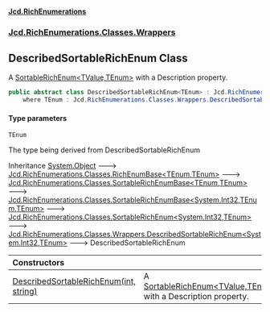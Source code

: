 #### [Jcd.RichEnumerations](index.md 'index')
### [Jcd.RichEnumerations.Classes.Wrappers](Jcd.RichEnumerations.Classes.Wrappers.md 'Jcd.RichEnumerations.Classes.Wrappers')

## DescribedSortableRichEnum<TEnum> Class

A [SortableRichEnum&lt;TValue,TEnum&gt;](Jcd.RichEnumerations.Classes.SortableRichEnum_TValue,TEnum_.md 'Jcd.RichEnumerations.Classes.SortableRichEnum<TValue,TEnum>') with a Description property.

```csharp
public abstract class DescribedSortableRichEnum<TEnum> : Jcd.RichEnumerations.Classes.Wrappers.DescribedSortableRichEnum<int, TEnum>
    where TEnum : Jcd.RichEnumerations.Classes.Wrappers.DescribedSortableRichEnum<TEnum>, System.IComparable<TEnum>, Jcd.RichEnumerations.ISortableRichEnumValueProvider<int>
```
#### Type parameters

<a name='Jcd.RichEnumerations.Classes.Wrappers.DescribedSortableRichEnum_TEnum_.TEnum'></a>

`TEnum`

The type being derived from DescribedSortableRichEnum

Inheritance [System.Object](https://docs.microsoft.com/en-us/dotnet/api/System.Object 'System.Object') &#129106; [Jcd.RichEnumerations.Classes.RichEnumBase&lt;](Jcd.RichEnumerations.Classes.RichEnumBase_TEnumeration,TEnumeratedItem_.md 'Jcd.RichEnumerations.Classes.RichEnumBase<TEnumeration,TEnumeratedItem>')[TEnum](Jcd.RichEnumerations.Classes.Wrappers.DescribedSortableRichEnum_TEnum_.md#Jcd.RichEnumerations.Classes.Wrappers.DescribedSortableRichEnum_TEnum_.TEnum 'Jcd.RichEnumerations.Classes.Wrappers.DescribedSortableRichEnum<TEnum>.TEnum')[,](Jcd.RichEnumerations.Classes.RichEnumBase_TEnumeration,TEnumeratedItem_.md 'Jcd.RichEnumerations.Classes.RichEnumBase<TEnumeration,TEnumeratedItem>')[TEnum](Jcd.RichEnumerations.Classes.Wrappers.DescribedSortableRichEnum_TEnum_.md#Jcd.RichEnumerations.Classes.Wrappers.DescribedSortableRichEnum_TEnum_.TEnum 'Jcd.RichEnumerations.Classes.Wrappers.DescribedSortableRichEnum<TEnum>.TEnum')[&gt;](Jcd.RichEnumerations.Classes.RichEnumBase_TEnumeration,TEnumeratedItem_.md 'Jcd.RichEnumerations.Classes.RichEnumBase<TEnumeration,TEnumeratedItem>') &#129106; [Jcd.RichEnumerations.Classes.SortableRichEnumBase&lt;](Jcd.RichEnumerations.Classes.SortableRichEnumBase_TEnumeration,TEnumeratedItem_.md 'Jcd.RichEnumerations.Classes.SortableRichEnumBase<TEnumeration,TEnumeratedItem>')[TEnum](Jcd.RichEnumerations.Classes.Wrappers.DescribedSortableRichEnum_TEnum_.md#Jcd.RichEnumerations.Classes.Wrappers.DescribedSortableRichEnum_TEnum_.TEnum 'Jcd.RichEnumerations.Classes.Wrappers.DescribedSortableRichEnum<TEnum>.TEnum')[,](Jcd.RichEnumerations.Classes.SortableRichEnumBase_TEnumeration,TEnumeratedItem_.md 'Jcd.RichEnumerations.Classes.SortableRichEnumBase<TEnumeration,TEnumeratedItem>')[TEnum](Jcd.RichEnumerations.Classes.Wrappers.DescribedSortableRichEnum_TEnum_.md#Jcd.RichEnumerations.Classes.Wrappers.DescribedSortableRichEnum_TEnum_.TEnum 'Jcd.RichEnumerations.Classes.Wrappers.DescribedSortableRichEnum<TEnum>.TEnum')[&gt;](Jcd.RichEnumerations.Classes.SortableRichEnumBase_TEnumeration,TEnumeratedItem_.md 'Jcd.RichEnumerations.Classes.SortableRichEnumBase<TEnumeration,TEnumeratedItem>') &#129106; [Jcd.RichEnumerations.Classes.SortableRichEnumBase&lt;](Jcd.RichEnumerations.Classes.SortableRichEnumBase_TValue,TEnumeration,TEnumeratedItem_.md 'Jcd.RichEnumerations.Classes.SortableRichEnumBase<TValue,TEnumeration,TEnumeratedItem>')[System.Int32](https://docs.microsoft.com/en-us/dotnet/api/System.Int32 'System.Int32')[,](Jcd.RichEnumerations.Classes.SortableRichEnumBase_TValue,TEnumeration,TEnumeratedItem_.md 'Jcd.RichEnumerations.Classes.SortableRichEnumBase<TValue,TEnumeration,TEnumeratedItem>')[TEnum](Jcd.RichEnumerations.Classes.Wrappers.DescribedSortableRichEnum_TEnum_.md#Jcd.RichEnumerations.Classes.Wrappers.DescribedSortableRichEnum_TEnum_.TEnum 'Jcd.RichEnumerations.Classes.Wrappers.DescribedSortableRichEnum<TEnum>.TEnum')[,](Jcd.RichEnumerations.Classes.SortableRichEnumBase_TValue,TEnumeration,TEnumeratedItem_.md 'Jcd.RichEnumerations.Classes.SortableRichEnumBase<TValue,TEnumeration,TEnumeratedItem>')[TEnum](Jcd.RichEnumerations.Classes.Wrappers.DescribedSortableRichEnum_TEnum_.md#Jcd.RichEnumerations.Classes.Wrappers.DescribedSortableRichEnum_TEnum_.TEnum 'Jcd.RichEnumerations.Classes.Wrappers.DescribedSortableRichEnum<TEnum>.TEnum')[&gt;](Jcd.RichEnumerations.Classes.SortableRichEnumBase_TValue,TEnumeration,TEnumeratedItem_.md 'Jcd.RichEnumerations.Classes.SortableRichEnumBase<TValue,TEnumeration,TEnumeratedItem>') &#129106; [Jcd.RichEnumerations.Classes.SortableRichEnum&lt;](Jcd.RichEnumerations.Classes.SortableRichEnum_TValue,TEnum_.md 'Jcd.RichEnumerations.Classes.SortableRichEnum<TValue,TEnum>')[System.Int32](https://docs.microsoft.com/en-us/dotnet/api/System.Int32 'System.Int32')[,](Jcd.RichEnumerations.Classes.SortableRichEnum_TValue,TEnum_.md 'Jcd.RichEnumerations.Classes.SortableRichEnum<TValue,TEnum>')[TEnum](Jcd.RichEnumerations.Classes.Wrappers.DescribedSortableRichEnum_TEnum_.md#Jcd.RichEnumerations.Classes.Wrappers.DescribedSortableRichEnum_TEnum_.TEnum 'Jcd.RichEnumerations.Classes.Wrappers.DescribedSortableRichEnum<TEnum>.TEnum')[&gt;](Jcd.RichEnumerations.Classes.SortableRichEnum_TValue,TEnum_.md 'Jcd.RichEnumerations.Classes.SortableRichEnum<TValue,TEnum>') &#129106; [Jcd.RichEnumerations.Classes.Wrappers.DescribedSortableRichEnum&lt;](Jcd.RichEnumerations.Classes.Wrappers.DescribedSortableRichEnum_TValue,TEnum_.md 'Jcd.RichEnumerations.Classes.Wrappers.DescribedSortableRichEnum<TValue,TEnum>')[System.Int32](https://docs.microsoft.com/en-us/dotnet/api/System.Int32 'System.Int32')[,](Jcd.RichEnumerations.Classes.Wrappers.DescribedSortableRichEnum_TValue,TEnum_.md 'Jcd.RichEnumerations.Classes.Wrappers.DescribedSortableRichEnum<TValue,TEnum>')[TEnum](Jcd.RichEnumerations.Classes.Wrappers.DescribedSortableRichEnum_TEnum_.md#Jcd.RichEnumerations.Classes.Wrappers.DescribedSortableRichEnum_TEnum_.TEnum 'Jcd.RichEnumerations.Classes.Wrappers.DescribedSortableRichEnum<TEnum>.TEnum')[&gt;](Jcd.RichEnumerations.Classes.Wrappers.DescribedSortableRichEnum_TValue,TEnum_.md 'Jcd.RichEnumerations.Classes.Wrappers.DescribedSortableRichEnum<TValue,TEnum>') &#129106; DescribedSortableRichEnum<TEnum>

| Constructors | |
| :--- | :--- |
| [DescribedSortableRichEnum(int, string)](Jcd.RichEnumerations.Classes.Wrappers.DescribedSortableRichEnum_TEnum_.DescribedSortableRichEnum(int,string).md 'Jcd.RichEnumerations.Classes.Wrappers.DescribedSortableRichEnum<TEnum>.DescribedSortableRichEnum(int, string)') | A [SortableRichEnum&lt;TValue,TEnum&gt;](Jcd.RichEnumerations.Classes.SortableRichEnum_TValue,TEnum_.md 'Jcd.RichEnumerations.Classes.SortableRichEnum<TValue,TEnum>') with a Description property. |
